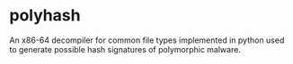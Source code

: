 # polyhash
An x86-64 decompiler for common file types implemented in python used to generate possible hash signatures of polymorphic malware.

